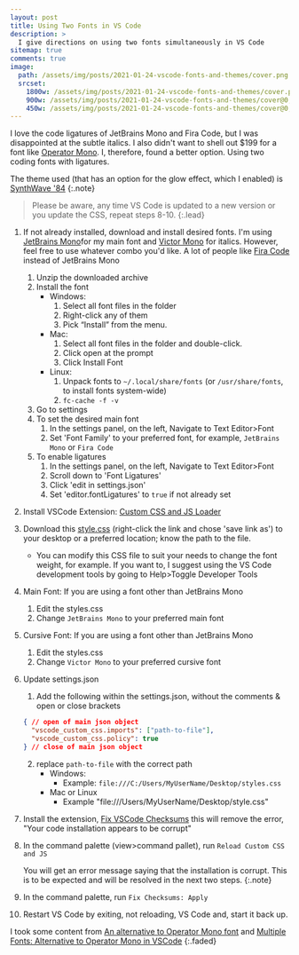 ```yaml
---
layout: post
title: Using Two Fonts in VS Code
description: >
  I give directions on using two fonts simultaneously in VS Code
sitemap: true
comments: true
image:
  path: /assets/img/posts/2021-01-24-vscode-fonts-and-themes/cover.png
  srcset:
    1800w: /assets/img/posts/2021-01-24-vscode-fonts-and-themes/cover.png
    900w: /assets/img/posts/2021-01-24-vscode-fonts-and-themes/cover@0,5x.png
    450w: /assets/img/posts/2021-01-24-vscode-fonts-and-themes/cover@0,25x.png
---
```


I love the code ligatures of JetBrains Mono and Fira Code, but I was
disappointed at the subtle italics. I also didn't want to shell out $199 for a
font like [Operator Mono](https://www.typography.com/fonts/operator/styles/operatormono).
I, therefore, found a better option. Using two coding fonts with ligatures.

The theme used (that has an option for the glow effect, which I enabled) is
[SynthWave '84](https://marketplace.visualstudio.com/items?itemName=RobbOwen.synthwave-vscode)
{:.note}

> Please be aware, any time VS Code is updated to a new version or you update
  the CSS, repeat steps 8-10.
{:.lead}

1. If not already installed, download and install desired fonts. I'm using
   [JetBrains Mono](https://www.jetbrains.com/lp/mono/)for my main font and [Victor Mono](https://rubjo.github.io/victor-mono/)
   for italics. However, feel free to use whatever combo you'd like. A lot of
   people like [Fira Code](https://github.com/tonsky/FiraCode#download--install)
   instead of JetBrains Mono
   1. Unzip the downloaded archive
   2. Install the font
      - Windows:
        1. Select all font files in the folder
        2. Right-click any of them
        3. Pick “Install” from the menu.
      - Mac:
        1. Select all font files in the folder and double-click.
        2. Click open at the prompt
        3. Click Install Font
      - Linux:
        1. Unpack fonts to `~/.local/share/fonts` (or `/usr/share/fonts`, to
           install fonts system-wide)
        2. `fc-cache -f -v`
   3. Go to settings
   4. To set the desired main font
      1. In the settings panel, on the left, Navigate to Text Editor>Font
      2. Set 'Font Family' to your preferred font, for example, `JetBrains Mono`
         or `Fira Code`
   5. To enable ligatures
      1. In the settings panel, on the left, Navigate to Text Editor>Font
      2. Scroll down to 'Font Ligatures'
      3. Click 'edit in settings.json'
      4. Set 'editor.fontLigatures' to `true` if not already set
2. Install VSCode Extension: [Custom CSS and JS Loader](https://marketplace.visualstudio.com/items?itemName=be5invis.vscode-custom-css)
3. Download this [style.css](/assets/misc/2021-01-24-vscode-dual-fonts/styles.css)
   (right-click the link and chose 'save link as') to your desktop or a
   preferred location; know the path to the file.
   - You can modify this CSS file to suit your needs to change the font weight,
     for example. If you want to, I suggest using the VS Code development tools
     by going to Help>Toggle Developer Tools
4. Main Font: If you are using a font other than JetBrains Mono
   1. Edit the styles.css
   2. Change `JetBrains Mono` to your preferred main font
5. Cursive Font: If you are using a font other than JetBrains Mono
   1. Edit the styles.css
   2. Change `Victor Mono` to your preferred cursive font
6. Update settings.json
   1. Add the following within the settings.json, without the comments & open or
      close brackets
   ```json
   { // open of main json object
     "vscode_custom_css.imports": ["path-to-file"],
     "vscode_custom_css.policy": true
   } // close of main json object
   ```
      2. replace `path-to-file` with the correct path
         - Windows:
            - Example: `file:///C:/Users/MyUserName/Desktop/styles.css`
         - Mac or Linux
            - Example "file:///Users/MyUserName/Desktop/style.css"
7. Install the extension, [Fix VSCode Checksums](https://marketplace.visualstudio.com/items?itemName=lehni.vscode-fix-checksums) this will remove the error, "Your code installation appears to be corrupt"
8. In the command palette (view>command pallet), run `Reload Custom CSS and JS`

   You will get an error message saying that the installation is corrupt. This
   is to be expected and will be resolved in the next two steps.
   {:.note}

9. In the command palette, run `Fix Checksums: Apply`
10. Restart VS Code by exiting, not reloading, VS Code and, start it back up.

I took some content from [An alternative to Operator Mono font](https://medium.com/@docodemore/an-alternative-to-operator-mono-font-6e5d040e1c7e)
and [Multiple Fonts: Alternative to Operator Mono in VSCode](https://medium.com/@zamamohammed/multiple-fonts-alternative-to-operator-mono-in-vscode-7745b52120a0)
{:.faded}
